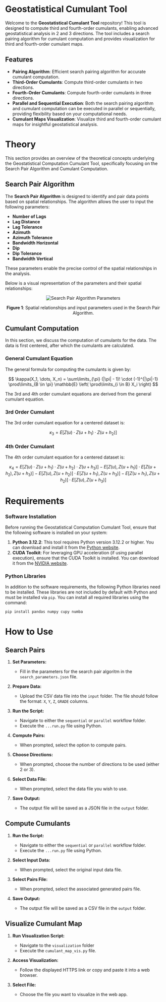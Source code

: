 # Geostatistical Cumulant Tool

Welcome to the **Geostatistical Cumulant Tool** repository! This tool is designed to compute third and fourth-order cumulants, enabling advanced geostatistical analysis in 2 and 3 directions. The tool includes a search pairing algorithm for cumulant computation and provides visualization for third and fourth-order cumulant maps.

## Features
- **Pairing Algorithm**: Efficient search pairing algorithm for accurate cumulant computation.
- **Third-Order Cumulants**: Compute third-order cumulants in two directions.
- **Fourth-Order Cumulants**: Compute fourth-order cumulants in three directions.
- **Parallel and Sequential Execution**: Both the search pairing algorithm and cumulant computation can be executed in parallel or sequentially, providing flexibility based on your computational needs.
- **Cumulant Maps Visualization**: Visualize third and fourth-order cumulant maps for insightful geostatistical analysis.

# Theory

This section provides an overview of the theoretical concepts underlying the Geostatistical Computation Cumulant Tool, specifically focusing on the Search Pair Algorithm and Cumulant Computation.

## Search Pair Algorithm

The **Search Pair Algorithm** is designed to identify and pair data points based on spatial relationships. The algorithm allows the user to input the following parameters:

- **Number of Lags**
- **Lag Distance**
- **Lag Tolerance**
- **Azimuth**
- **Azimuth Tolerance**
- **Bandwidth Horizontal**
- **Dip**
- **Dip Tolerance**
- **Bandwidth Vertical**

These parameters enable the precise control of the spatial relationships in the analysis.

Below is a visual representation of the parameters and their spatial relationships:

<p align="center">
  <img src="https://github.com/user-attachments/assets/a09ae3d3-e393-48a8-8c77-e0ec4ca5d4c3" alt="Search Pair Algorithm Parameters">
</p>

<p align="center"><strong>Figure 1</strong>: Spatial relationships and input parameters used in the Search Pair Algorithm.</p>


## Cumulant Computation

In this section, we discuss the computation of cumulants for the data. The data is first centered, after which the cumulants are calculated.

### General Cumulant Equation

The general formula for computing the cumulants is given by:

$$
\kappa(X_1, \dots, X_n) = \sum\limits_{\pi} (|\pi| - 1)! \cdot (-1)^{|\pi|-1} \prod\limits_{B \in \pi} \mathbb{E} \left( \prod\limits_{i \in B} X_i \right)
$$

The 3rd and 4th order cumulant equations are derived from the general cumulant equation.

### 3rd Order Cumulant

The 3rd order cumulant equation for a centered dataset is:

$$
\kappa_3 = E[Z(u) \cdot Z(u + h_1) \cdot Z(u + h_2)]
$$

### 4th Order Cumulant

The 4th order cumulant equation for a centered dataset is:

$$
\kappa_4 = E[Z(u) \cdot Z(u + h_1) \cdot Z(u + h_2) \cdot Z(u + h_3)] - E[Z(u), Z(u + h_1)] \cdot E[Z(u + h_2), Z(u + h_3)] - E[Z(u), Z(u + h_2)] \cdot E[Z(u + h_1), Z(u + h_3)] - E[Z(u + h_1), Z(u + h_2)] \cdot E[Z(u), Z(u + h_3)]
$$


# Requirements

### Software Installation

Before running the Geostatistical Computation Cumulant Tool, ensure that the following software is installed on your system:

1. **Python 3.12.2**: This tool requires Python version 3.12.2 or higher. You can download and install it from the [Python website](https://www.python.org/downloads/).
2. **CUDA Toolkit**: For leveraging GPU acceleration (if using parallel execution), ensure that the CUDA Toolkit is installed. You can download it from the [NVIDIA website](https://developer.nvidia.com/cuda-toolkit).

### Python Libraries

In addition to the software requirements, the following Python libraries need to be installed. These libraries are not included by default with Python and must be installed via `pip`. You can install all required libraries using the command:

```bash
pip install pandas numpy cupy numba
```

# How to Use

## Search Pairs

1. **Set Parameters:**
   - Fill in the parameters for the search pair algoritm in the `search_parameters.json` file.
     
2. **Prepare Data:**
   - Upload the CSV data file into the `input` folder. The file should follow the format: `X`, `Y`, `Z`, `GRADE` columns.

3. **Run the Script:**
   - Navigate to either the `sequential` or `parallel` workflow folder.
   - Execute the `...run.py` file using Python.

4. **Compute Pairs:**
   - When prompted, select the option to compute pairs.

5. **Choose Directions:**
   - When prompted, choose the number of directions to be used (either 2 or 3).

6. **Select Data File:**
   - When prompted, select the data file you wish to use.

7. **Save Output:**
   - The output file will be saved as a JSON file in the `output` folder.

## Compute Cumulants

1. **Run the Script:**
   - Navigate to either the `sequential` or `parallel` workflow folder.
   - Execute the `...run.py` file using Python.

2. **Select Input Data:**
   - When prompted, select the original input data file.

3. **Select Pairs File:**
   - When prompted, select the associated generated pairs file.

4. **Save Output:**
   - The output file will be saved as a CSV file in the `output` folder.

## Visualize Cumulant Map

1. **Run Visualization Script:**
   - Navigate to the `visualization` folder
   - Execute the `cumulant_map_vis.py` file.

2. **Access Visualization:**
   - Follow the displayed HTTPS link or copy and paste it into a web browser.

3. **Select File:**
   - Choose the file you want to visualize in the web app.

